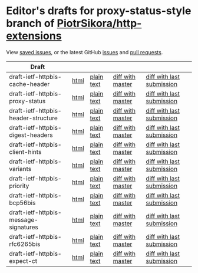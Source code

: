 # Editor's drafts for proxy-status-style branch of [PiotrSikora/http-extensions](https://github.com/PiotrSikora/http-extensions/tree/proxy-status-style)

View [saved issues](issues.html), or the latest GitHub [issues](https://github.com/PiotrSikora/http-extensions/issues) and [pull requests](https://github.com/PiotrSikora/http-extensions/pulls).

| Draft |     |     |     |     |
| ----- | --- | --- | --- | --- |
| draft-ietf-httpbis-cache-header |[html](./draft-ietf-httpbis-cache-header.html) |[plain text](./draft-ietf-httpbis-cache-header.txt) |[diff with master](https://tools.ietf.org/rfcdiff?url1=https://PiotrSikora.github.io/http-extensions/draft-ietf-httpbis-cache-header.txt&amp;url2=https://PiotrSikora.github.io/http-extensions/proxy-status-style/draft-ietf-httpbis-cache-header.txt) |[diff with last submission](https://tools.ietf.org/rfcdiff?url1=https://tools.ietf.org/id/draft-ietf-httpbis-cache-header.txt&amp;url2=https://PiotrSikora.github.io/http-extensions/proxy-status-style/draft-ietf-httpbis-cache-header.txt) |
| draft-ietf-httpbis-proxy-status |[html](./draft-ietf-httpbis-proxy-status.html) |[plain text](./draft-ietf-httpbis-proxy-status.txt) |[diff with master](https://tools.ietf.org/rfcdiff?url1=https://PiotrSikora.github.io/http-extensions/draft-ietf-httpbis-proxy-status.txt&amp;url2=https://PiotrSikora.github.io/http-extensions/proxy-status-style/draft-ietf-httpbis-proxy-status.txt) |[diff with last submission](https://tools.ietf.org/rfcdiff?url1=https://tools.ietf.org/id/draft-ietf-httpbis-proxy-status.txt&amp;url2=https://PiotrSikora.github.io/http-extensions/proxy-status-style/draft-ietf-httpbis-proxy-status.txt) |
| draft-ietf-httpbis-header-structure |[html](./draft-ietf-httpbis-header-structure.html) |[plain text](./draft-ietf-httpbis-header-structure.txt) |[diff with master](https://tools.ietf.org/rfcdiff?url1=https://PiotrSikora.github.io/http-extensions/draft-ietf-httpbis-header-structure.txt&amp;url2=https://PiotrSikora.github.io/http-extensions/proxy-status-style/draft-ietf-httpbis-header-structure.txt) |[diff with last submission](https://tools.ietf.org/rfcdiff?url1=https://tools.ietf.org/id/draft-ietf-httpbis-header-structure.txt&amp;url2=https://PiotrSikora.github.io/http-extensions/proxy-status-style/draft-ietf-httpbis-header-structure.txt) |
| draft-ietf-httpbis-digest-headers |[html](./draft-ietf-httpbis-digest-headers.html) |[plain text](./draft-ietf-httpbis-digest-headers.txt) |[diff with master](https://tools.ietf.org/rfcdiff?url1=https://PiotrSikora.github.io/http-extensions/draft-ietf-httpbis-digest-headers.txt&amp;url2=https://PiotrSikora.github.io/http-extensions/proxy-status-style/draft-ietf-httpbis-digest-headers.txt) |[diff with last submission](https://tools.ietf.org/rfcdiff?url1=https://tools.ietf.org/id/draft-ietf-httpbis-digest-headers.txt&amp;url2=https://PiotrSikora.github.io/http-extensions/proxy-status-style/draft-ietf-httpbis-digest-headers.txt) |
| draft-ietf-httpbis-client-hints |[html](./draft-ietf-httpbis-client-hints.html) |[plain text](./draft-ietf-httpbis-client-hints.txt) |[diff with master](https://tools.ietf.org/rfcdiff?url1=https://PiotrSikora.github.io/http-extensions/draft-ietf-httpbis-client-hints.txt&amp;url2=https://PiotrSikora.github.io/http-extensions/proxy-status-style/draft-ietf-httpbis-client-hints.txt) |[diff with last submission](https://tools.ietf.org/rfcdiff?url1=https://tools.ietf.org/id/draft-ietf-httpbis-client-hints.txt&amp;url2=https://PiotrSikora.github.io/http-extensions/proxy-status-style/draft-ietf-httpbis-client-hints.txt) |
| draft-ietf-httpbis-variants |[html](./draft-ietf-httpbis-variants.html) |[plain text](./draft-ietf-httpbis-variants.txt) |[diff with master](https://tools.ietf.org/rfcdiff?url1=https://PiotrSikora.github.io/http-extensions/draft-ietf-httpbis-variants.txt&amp;url2=https://PiotrSikora.github.io/http-extensions/proxy-status-style/draft-ietf-httpbis-variants.txt) |[diff with last submission](https://tools.ietf.org/rfcdiff?url1=https://tools.ietf.org/id/draft-ietf-httpbis-variants.txt&amp;url2=https://PiotrSikora.github.io/http-extensions/proxy-status-style/draft-ietf-httpbis-variants.txt) |
| draft-ietf-httpbis-priority |[html](./draft-ietf-httpbis-priority.html) |[plain text](./draft-ietf-httpbis-priority.txt) |[diff with master](https://tools.ietf.org/rfcdiff?url1=https://PiotrSikora.github.io/http-extensions/draft-ietf-httpbis-priority.txt&amp;url2=https://PiotrSikora.github.io/http-extensions/proxy-status-style/draft-ietf-httpbis-priority.txt) |[diff with last submission](https://tools.ietf.org/rfcdiff?url1=https://tools.ietf.org/id/draft-ietf-httpbis-priority.txt&amp;url2=https://PiotrSikora.github.io/http-extensions/proxy-status-style/draft-ietf-httpbis-priority.txt) |
| draft-ietf-httpbis-bcp56bis |[html](./draft-ietf-httpbis-bcp56bis.html) |[plain text](./draft-ietf-httpbis-bcp56bis.txt) |[diff with master](https://tools.ietf.org/rfcdiff?url1=https://PiotrSikora.github.io/http-extensions/draft-ietf-httpbis-bcp56bis.txt&amp;url2=https://PiotrSikora.github.io/http-extensions/proxy-status-style/draft-ietf-httpbis-bcp56bis.txt) |[diff with last submission](https://tools.ietf.org/rfcdiff?url1=https://tools.ietf.org/id/draft-ietf-httpbis-bcp56bis.txt&amp;url2=https://PiotrSikora.github.io/http-extensions/proxy-status-style/draft-ietf-httpbis-bcp56bis.txt) |
| draft-ietf-httpbis-message-signatures |[html](./draft-ietf-httpbis-message-signatures.html) |[plain text](./draft-ietf-httpbis-message-signatures.txt) |[diff with master](https://tools.ietf.org/rfcdiff?url1=https://PiotrSikora.github.io/http-extensions/draft-ietf-httpbis-message-signatures.txt&amp;url2=https://PiotrSikora.github.io/http-extensions/proxy-status-style/draft-ietf-httpbis-message-signatures.txt) |[diff with last submission](https://tools.ietf.org/rfcdiff?url1=https://tools.ietf.org/id/draft-ietf-httpbis-message-signatures.txt&amp;url2=https://PiotrSikora.github.io/http-extensions/proxy-status-style/draft-ietf-httpbis-message-signatures.txt) |
| draft-ietf-httpbis-rfc6265bis |[html](./draft-ietf-httpbis-rfc6265bis.html) |[plain text](./draft-ietf-httpbis-rfc6265bis.txt) |[diff with master](https://tools.ietf.org/rfcdiff?url1=https://PiotrSikora.github.io/http-extensions/draft-ietf-httpbis-rfc6265bis.txt&amp;url2=https://PiotrSikora.github.io/http-extensions/proxy-status-style/draft-ietf-httpbis-rfc6265bis.txt) |[diff with last submission](https://tools.ietf.org/rfcdiff?url1=https://tools.ietf.org/id/draft-ietf-httpbis-rfc6265bis.txt&amp;url2=https://PiotrSikora.github.io/http-extensions/proxy-status-style/draft-ietf-httpbis-rfc6265bis.txt) |
| draft-ietf-httpbis-expect-ct |[html](./draft-ietf-httpbis-expect-ct.html) |[plain text](./draft-ietf-httpbis-expect-ct.txt) |[diff with master](https://tools.ietf.org/rfcdiff?url1=https://PiotrSikora.github.io/http-extensions/draft-ietf-httpbis-expect-ct.txt&amp;url2=https://PiotrSikora.github.io/http-extensions/proxy-status-style/draft-ietf-httpbis-expect-ct.txt) |[diff with last submission](https://tools.ietf.org/rfcdiff?url1=https://tools.ietf.org/id/draft-ietf-httpbis-expect-ct.txt&amp;url2=https://PiotrSikora.github.io/http-extensions/proxy-status-style/draft-ietf-httpbis-expect-ct.txt) |

